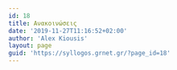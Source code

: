 ```yaml
---
id: 18
title: Ανακοινώσεις
date: '2019-11-27T11:16:52+02:00'
author: 'Alex Kiousis'
layout: page
guid: 'https://syllogos.grnet.gr/?page_id=18'
---
```


